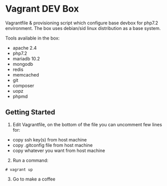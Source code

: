 # Vagrant DEV Box

Vagrantfile & provisioning script which configure base devbox for php7.2 environment. The box uses debian/sid linux distribution as a base system.

Tools available in the box:
- apache 2.4
- php7.2
- mariadb 10.2
- mongodb 
- redis
- memcached
- git 
- composer
- uopz
- phpmd

## Getting Started

1. Edit Vagrantfile, on the bottom of the file you can uncomment few lines for:
  - copy ssh key(s) from host machine
  - copy .gitconfig file from host machine
  - copy whatever you want from host machine

2. Run a command:

```
# vagrant up
```

3. Go to make a coffee



